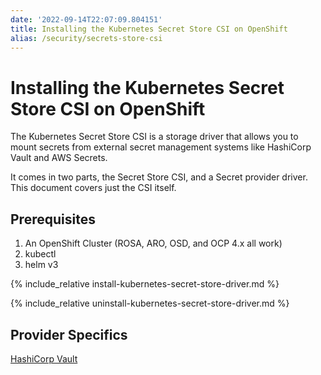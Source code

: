 ```yaml
---
date: '2022-09-14T22:07:09.804151'
title: Installing the Kubernetes Secret Store CSI on OpenShift
alias: /security/secrets-store-csi
---
```

# Installing the Kubernetes Secret Store CSI on OpenShift

The Kubernetes Secret Store CSI is a storage driver that allows you to mount secrets from external secret management systems like HashiCorp Vault and AWS Secrets.

It comes in two parts, the Secret Store CSI, and a Secret provider driver. This document covers just the CSI itself.

## Prerequisites

1. An OpenShift Cluster (ROSA, ARO, OSD, and OCP 4.x all work)
1. kubectl
1. helm v3

{% include_relative install-kubernetes-secret-store-driver.md %}


{% include_relative uninstall-kubernetes-secret-store-driver.md %}

## Provider Specifics

[HashiCorp Vault](./hashicorp-vault)
